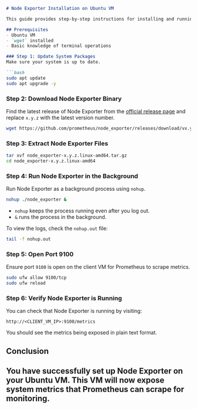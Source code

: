 ```markdown
# Node Exporter Installation on Ubuntu VM

This guide provides step-by-step instructions for installing and running Node Exporter on Ubuntu VMs to collect system metrics.

## Prerequisites
- Ubuntu VM
- `wget` installed
- Basic knowledge of terminal operations

### Step 1: Update System Packages
Make sure your system is up to date.

```bash
sudo apt update
sudo apt upgrade -y
```

### Step 2: Download Node Exporter Binary

Find the latest release of Node Exporter from the [official release page](https://prometheus.io/download/) and replace `x.y.z` with the latest version number.

```bash
wget https://github.com/prometheus/node_exporter/releases/download/vx.y.z/node_exporter-x.y.z.linux-amd64.tar.gz
```

### Step 3: Extract Node Exporter Files

```bash
tar xvf node_exporter-x.y.z.linux-amd64.tar.gz
cd node_exporter-x.y.z.linux-amd64
```

### Step 4: Run Node Exporter in the Background

Run Node Exporter as a background process using `nohup`.

```bash
nohup ./node_exporter &
```

- `nohup` keeps the process running even after you log out.
- `&` runs the process in the background.

To view the logs, check the `nohup.out` file:

```bash
tail -f nohup.out
```

### Step 5: Open Port 9100

Ensure port `9100` is open on the client VM for Prometheus to scrape metrics.

```bash
sudo ufw allow 9100/tcp
sudo ufw reload
```

### Step 6: Verify Node Exporter is Running

You can check that Node Exporter is running by visiting:

```
http://<CLIENT_VM_IP>:9100/metrics
```

You should see the metrics being exposed in plain text format.

## Conclusion
You have successfully set up Node Exporter on your Ubuntu VM. This VM will now expose system metrics that Prometheus can scrape for monitoring.
---